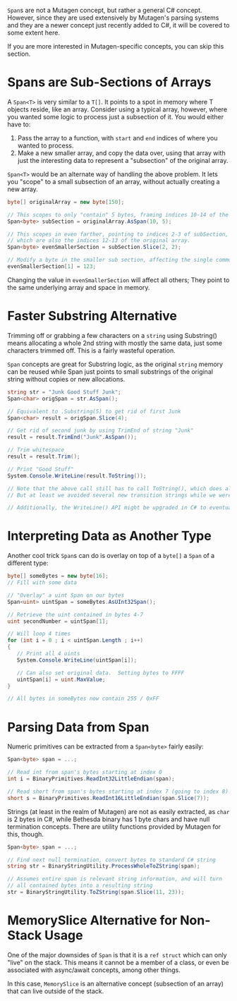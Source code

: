 `Span`s are not a Mutagen concept, but rather a general C# concept.  However, since they are used extensively by Mutagen's parsing systems and they are a newer concept just recently added to C#, it will be covered to some extent here.

If you are more interested in Mutagen-specific concepts, you can skip this section.

# Spans are Sub-Sections of Arrays
A `Span<T>` is very similar to a `T[]`.  It points to a spot in memory where T objects reside, like an array.  Consider using a typical array, however, where you wanted some logic to process just a subsection of it.  You would either have to:
1) Pass the array to a function, with `start` and `end` indices of where you wanted to process.
2) Make a new smaller array, and copy the data over, using that array with just the interesting data to represent a "subsection" of the original array.

`Span<T>` would be an alternate way of handling the above problem.  It lets you "scope" to a small subsection of an array, without actually creating a new array.
```cs
byte[] originalArray = new byte[150];

// This scopes to only "contain" 5 bytes, framing indices 10-14 of the original array
Span<byte> subSection = originalArray.AsSpan(10, 5);

// This scopes in even farther, pointing to indices 2-3 of subSection,
// which are also the indices 12-13 of the original array.
Span<byte> evenSmallerSection = subSection.Slice(2, 2);

// Modify a byte in the smaller sub section, affecting the single common array at index 13
evenSmallerSection[1] = 123;
```

Changing the value in `evenSmallerSection` will affect all others; They point to the same underlying array and space in memory.

# Faster Substring Alternative
Trimming off or grabbing a few characters on a `string` using Substring() means allocating a whole 2nd string with mostly the same data, just some characters trimmed off.  This is a fairly wasteful operation.

`Span` concepts are great for Substring logic, as the original `string` memory can be reused while Span<char> just points to small substrings of the original string without copies or new allocations.

```cs
string str = "Junk Good Stuff Junk";
Span<char> origSpan = str.AsSpan();

// Equivalent to .Substring(5) to get rid of first Junk
Span<char> result = origSpan.Slice(4);

// Get rid of second junk by using TrimEnd of string "Junk"
result = result.TrimEnd("Junk".AsSpan());

// Trim whitespace
result = result.Trim();

// Print "Good Stuff"
System.Console.WriteLine(result.ToString());

// Note that the above call still has to call ToString(), which does allocate a new string with "Good Stuff".
// But at least we avoided several new transition strings while we were processing to our end result.

// Additionally, the WriteLine() API might be upgraded in C# to eventually take ReadOnlySpan<char> as input, too
```

# Interpreting Data as Another Type
Another cool trick `Span`s can do is overlay on top of a `byte[]` a `Span` of a different type:
```cs
byte[] someBytes = new byte[16];
// Fill with some data

// "Overlay" a uint Span on our bytes
Span<uint> uintSpan = someBytes.AsUInt32Span();

// Retrieve the uint contained in bytes 4-7
uint secondNumber = uintSpan[1];

// Will loop 4 times
for (int i = 0 ; i < uintSpan.Length ; i++) 
{
   // Print all 4 uints
   System.Console.WriteLine(uintSpan[i]);

   // Can also set original data.  Setting bytes to FFFF
   uintSpan[i] = uint.MaxValue;
}

// All bytes in someBytes now contain 255 / 0xFF
```

# Parsing Data from Span
Numeric primitives can be extracted from a `Span<byte>` fairly easily:
```cs
Span<byte> span = ...;

// Read int from span's bytes starting at index 0
int i = BinaryPrimitives.ReadInt32LittleEndian(span);

// Read short from span's bytes starting at index 7 (going to index 8)
short s = BinaryPrimitives.ReadInt16LittleEndian(span.Slice(7));
```

Strings (at least in the realm of Mutagen) are not as easily extracted, as `char` is 2 bytes in C#, while Bethesda binary has 1 byte chars and have null termination concepts.  There are utility functions provided by Mutagen for this, though.
```cs
Span<byte> span = ...;

// Find next null termination, convert bytes to standard C# string
string str = BinaryStringUtility.ProcessWholeToZString(span);

// Assumes entire span is relevant string information, and will turn
// all contained bytes into a resulting string
str = BinaryStringUtility.ToZString(span.Slice(11, 23));
```

# MemorySlice Alternative for Non-Stack Usage
One of the major downsides of `Span` is that it is a `ref struct` which can only "live" on the stack.  This means it cannot be a member of a class, or even be associated with async/await concepts, among other things.

In this case, `MemorySlice` is an alternative concept (subsection of an array) that can live outside of the stack.